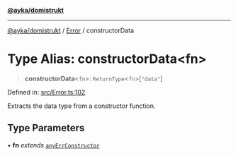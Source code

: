 [**@ayka/domistrukt**](../../../README.md)

***

[@ayka/domistrukt](../../../globals.md) / [Error](../README.md) / constructorData

# Type Alias: constructorData\<fn\>

> **constructorData**\<`fn`\>: `ReturnType`\<`fn`\>\[`"data"`\]

Defined in: [src/Error.ts:102](https://github.com/AndreyMork/domistrukt/blob/d336ce883f586949cec0ae80ccb1b178d7aa8196/src/Error.ts#L102)

Extracts the data type from a constructor function.

## Type Parameters

• **fn** *extends* [`anyErrConstructor`](anyErrConstructor.md)
